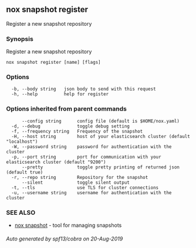 ## nox snapshot register

Register a new snapshot repository

### Synopsis

Register a new snapshot repository

```
nox snapshot register [name] [flags]
```

### Options

```
  -b, --body string   json body to send with this request
  -h, --help          help for register
```

### Options inherited from parent commands

```
      --config string      config file (default is $HOME/nox.yaml)
  -d, --debug              toggle debug setting
  -f, --frequency string   Frequency of the snapshot
  -H, --host string        host of your elasticsearch cluster (default "localhost")
  -W, --password string    password for authentication with the cluster
  -p, --port string        port for communication with your elasticsearch cluster (default "9200")
      --pretty             toggle pretty printing of returned json (default true)
  -r, --repo string        Repository for the snapshot
      --silent             toggle silent output
  -t, --tls                use TLS for cluster connections
  -u, --username string    username for authentication with the cluster
```

### SEE ALSO

* [nox snapshot](nox_snapshot.md)	 - tool for managing snapshots

###### Auto generated by spf13/cobra on 20-Aug-2019
